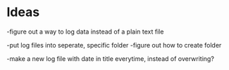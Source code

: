 # Ideas

-figure out a way to log data instead of a plain text file

-put log files into seperate, specific folder -figure out how to create folder

-make a new log file with date in title everytime, instead of overwriting?
